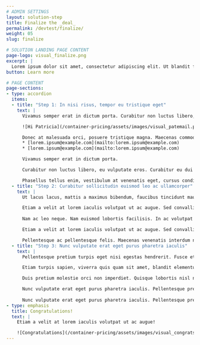 ```yaml
---
# ADMIN SETTINGS
layout: solution-step
title: Finalize the _deal_
permalink: /devtest/finalize/
weight: 05
slug: finalize

# SOLUTION LANDING PAGE CONTENT
page-logo: visual_finalize.png
excerpt: |
  Lorem ipsum dolor sit amet, consectetur adipiscing elit. Ut blandit facilisis neque, sed condimentum mi rhoncus aliquam. Donec suscipit posuere arcu, et malesuada mauris malesuada non.
button: Learn more

# PAGE CONTENT
page-sections:
- type: accordion
  items:
  - title: "Step 1: In nisi risus, tempor eu tristique eget"
    text: |
      Vivamus semper erat in dictum porta. Curabitur non luctus libero, eu vulputate eros. Curabitur eu dui finibus, varius elit at, pellentesque dolor. Phasellus tellus enim, vestibulum at venenatis eget, cursus condimentum neque.

      ![Hi Patricia](/container-pricing/assets/images/visual_patemail.png)

      Donec at malesuada orci, posuere tristique magna. Maecenas commodo dapibus sapien et tincidunt.:
      * [lorem.ipsum@example.com](mailto:lorem.ipsum@example.com)
      * [lorem.ipsum@example.com](mailto:lorem.ipsum@example.com)

      Vivamus semper erat in dictum porta.

      Curabitur non luctus libero, eu vulputate eros. Curabitur eu dui finibus, varius elit at, pellentesque dolor.

      Phasellus tellus enim, vestibulum at venenatis eget, cursus condimentum neque.
  - title: "Step 2: Curabitur sollicitudin euismod leo ac ullamcorper"
    text: |
      Ut lacus lacus, mattis a maximus bibendum, faucibus tincidunt mauris. Praesent sit amet dui eget justo condimentum convallis. Donec interdum massa ut elit maximus, at tincidunt nulla hendrerit. Pellentesque ac pellentesque felis. Maecenas venenatis interdum nunc, nec feugiat mauris dignissim a.

      Etiam a velit at lorem iaculis volutpat ut ac augue. Sed convallis, mauris ut hendrerit efficitur, turpis turpis lacinia magna, ac porta orci mauris elementum dui. Sed id mattis sem. Curabitur et magna laoreet, suscipit nisl vitae, posuere est. Nam eu nibh a arcu fringilla porta vitae eu tortor.
      
      Nam ac leo neque. Nam euismod lobortis facilisis. In ac volutpat nibh. Nullam vehicula nisi id nunc dictum, quis volutpat velit vulputate. Curabitur commodo hendrerit mi, ut venenatis nisi auctor vehicula.

      Etiam a velit at lorem iaculis volutpat ut ac augue. Sed convallis, mauris ut hendrerit efficitur, turpis turpis lacinia magna, ac porta orci mauris elementum dui.

      Pellentesque ac pellentesque felis. Maecenas venenatis interdum nunc, nec feugiat mauris dignissim a.
  - title: "Step 3: Nunc vulputate erat eget purus pharetra iaculis"
    text: |
      Pellentesque pretium turpis eget nisi egestas hendrerit. Fusce et [Lorem Ipsum](http://example.com) rhoncus metus.

      Etiam turpis sapien, viverra quis quam sit amet, blandit elementum leo.

      Duis pretium molestie orci non imperdiet. Quisque lobortis nisl non dui interdum consequat. Fusce ornare elit velit, nec porta enim cursus id.

      Nunc vulputate erat eget purus pharetra iaculis. Pellentesque pretium turpis eget nisi egestas hendrerit. Fusce et rhoncus metus. Etiam turpis sapien, viverra quis quam sit amet, blandit elementum leo.
      
      Nunc vulputate erat eget purus pharetra iaculis. Pellentesque pretium turpis eget nisi egestas hendrerit. Fusce et rhoncus metus. Etiam turpis sapien, viverra quis quam sit amet, blandit elementum leo. Duis pretium molestie orci non imperdiet. Quisque lobortis nisl non dui interdum consequat. Fusce ornare elit velit, nec porta enim cursus id.
- type: emphasis
  title: Congratulations!
  text: |
    Etiam a velit at lorem iaculis volutpat ut ac augue!

    ![Congratulations](/container-pricing/assets/images/visual_congrats.png)
---
```

